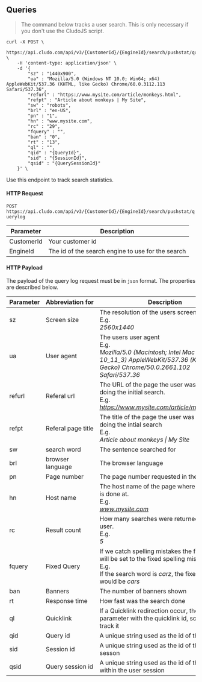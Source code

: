 <h2 id="tracking_queries">Queries</h2>

> The command below tracks a user search. This is only necessary if you don't use the CludoJS script.

```shell
curl -X POST \
    https://api.cludo.com/api/v3/{CustomerId}/{EngineId}/search/pushstat/querylog \
    -H 'content-type: application/json' \
    -d '{
        "sz" : "1440x900",
        "ua" : "Mozilla/5.0 (Windows NT 10.0; Win64; x64) AppleWebKit/537.36 (KHTML, like Gecko) Chrome/60.0.3112.113 Safari/537.36",
        "refurl" : "https://www.mysite.com/article/monkeys.html",
        "refpt" : "Article about monkeys | My Site",
        "sw" : "robots",
        "brl" : "en-US",
        "pn" : "1",
        "hn" : "www.mysite.com",
        "rc" : "29",
        "fquery" : "",
        "ban" : "0",
        "rt" : "13",
        "ql" : "",
        "qid" : "{QueryId}",
        "sid" : "{SessionId}",
        "qsid" : "{QuerySessionId}"
    }' \
```

Use this endpoint to track search statistics.

#### HTTP Request

`POST https://api.cludo.com/api/v3/{CustomerId}/{EngineId}/search/pushstat/querylog`

Parameter | Description
----- | ------
CustomerId | Your customer id
EngineId | The id of the search engine to use for the search

#### HTTP Payload

The payload of the query log request must be in `json` format. The properties are described below.

Parameter | Abbreviation&nbsp;for | Description
----- | ------ | ------
sz          | Screen size           | The resolution of the users screen<br>E.g.<br>*2560x1440*
ua          | User agent            | The users user agent<br>E.g.<br>*Mozilla/5.0 (Macintosh; Intel Mac OS X 10_11_3) AppleWebKit/537.36 (KHTML, like Gecko) Chrome/50.0.2661.102 Safari/537.36*
refurl      | Referal url           | The URL of the page the user was at when doing the initial search.<br>E.g.<br>*https://www.mysite.com/article/monkeys.html*
refpt       | Referal page title    | The title of the page the user was at when doing the intial search<br>E.g.<br>*Article about monkeys &#124; My Site*
sw          | search word           | The sentence searched for
brl         | browser language      | The browser language
pn          | Page number           | The page number requested in the search
hn          | Host name             | The host name of the page where the search is done at.<br>E.g.<br>*www.mysite.com*
rc          | Result count          | How many searches were returned to the user.<br>E.g.<br>*5*
fquery      | Fixed Query           | If we catch spelling mistakes the fixed query will be set to the fixed spelling mistakes.<br>E.g.<br>If the search word is *carz*, the fixed query would be *cars*
ban         | Banners               | The number of banners shown
rt          | Response time         | How fast was the search done
ql          | Quicklink             | If a Quicklink redirection occur, then set the ql parameter with the quicklink id, so we can track it
qid         | Query id              | A unique string used as the id of the query
sid         | Session id            | A unique string used as the id of the user sesson
qsid        | Query session id      | A unique string used as the id of the query within the user session
